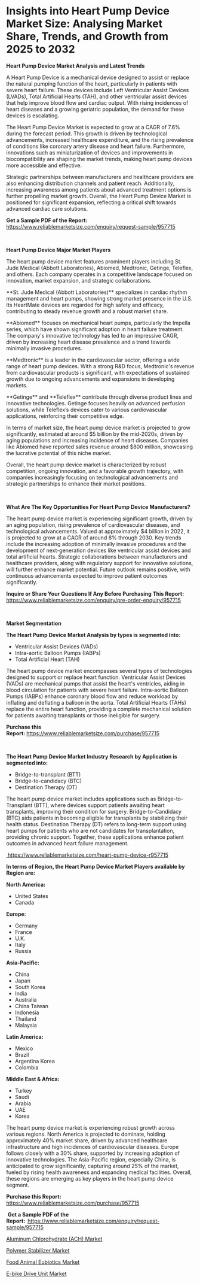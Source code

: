 <p><h1>Insights into Heart Pump Device Market Size: Analysing Market Share, Trends, and Growth from 2025 to 2032</h1></p><p><strong>Heart Pump Device Market Analysis and Latest Trends</strong></p>
<p><p>A Heart Pump Device is a mechanical device designed to assist or replace the natural pumping function of the heart, particularly in patients with severe heart failure. These devices include Left Ventricular Assist Devices (LVADs), Total Artificial Hearts (TAH), and other ventricular assist devices that help improve blood flow and cardiac output. With rising incidences of heart diseases and a growing geriatric population, the demand for these devices is escalating.</p><p>The Heart Pump Device Market is expected to grow at a CAGR of 7.6% during the forecast period. This growth is driven by technological advancements, increased healthcare expenditure, and the rising prevalence of conditions like coronary artery disease and heart failure. Furthermore, innovations such as miniaturization of devices and improvements in biocompatibility are shaping the market trends, making heart pump devices more accessible and effective.</p><p>Strategic partnerships between manufacturers and healthcare providers are also enhancing distribution channels and patient reach. Additionally, increasing awareness among patients about advanced treatment options is further propelling market growth. Overall, the Heart Pump Device Market is positioned for significant expansion, reflecting a critical shift towards advanced cardiac care solutions.</p></p>
<p><strong>Get a Sample PDF of the Report:&nbsp;</strong> <a href="https://www.reliablemarketsize.com/enquiry/request-sample/957715?utm_campaign=1845&utm_medium=2&utm_source=Github&utm_content=ia&utm_term=21032025&utm_id=heart-pump-device">https://www.reliablemarketsize.com/enquiry/request-sample/957715</a></p>
<p>&nbsp;</p>
<p><strong>Heart Pump Device Major Market Players</strong></p>
<p><p>The heart pump device market features prominent players including St. Jude Medical (Abbott Laboratories), Abiomed, Medtronic, Getinge, Teleflex, and others. Each company operates in a competitive landscape focused on innovation, market expansion, and strategic collaborations.</p><p>**St. Jude Medical (Abbott Laboratories)** specializes in cardiac rhythm management and heart pumps, showing strong market presence in the U.S. Its HeartMate devices are regarded for high safety and efficacy, contributing to steady revenue growth and a robust market share.</p><p>**Abiomed** focuses on mechanical heart pumps, particularly the Impella series, which have shown significant adoption in heart failure treatment. The company's innovative technology has led to an impressive CAGR, driven by increasing heart disease prevalence and a trend towards minimally invasive procedures.</p><p>**Medtronic** is a leader in the cardiovascular sector, offering a wide range of heart pump devices. With a strong R&D focus, Medtronic's revenue from cardiovascular products is significant, with expectations of sustained growth due to ongoing advancements and expansions in developing markets.</p><p>**Getinge** and **Teleflex** contribute through diverse product lines and innovative technologies. Getinge focuses heavily on advanced perfusion solutions, while Teleflex’s devices cater to various cardiovascular applications, reinforcing their competitive edge.</p><p>In terms of market size, the heart pump device market is projected to grow significantly, estimated at around $5 billion by the mid-2020s, driven by aging populations and increasing incidence of heart diseases. Companies like Abiomed have reported sales revenue around $800 million, showcasing the lucrative potential of this niche market.</p><p>Overall, the heart pump device market is characterized by robust competition, ongoing innovation, and a favorable growth trajectory, with companies increasingly focusing on technological advancements and strategic partnerships to enhance their market positions.</p></p>
<p>&nbsp;</p>
<p><strong>What Are The Key Opportunities For Heart Pump Device Manufacturers?</strong></p>
<p><p>The heart pump device market is experiencing significant growth, driven by an aging population, rising prevalence of cardiovascular diseases, and technological advancements. Valued at approximately $4 billion in 2022, it is projected to grow at a CAGR of around 8% through 2030. Key trends include the increasing adoption of minimally invasive procedures and the development of next-generation devices like ventricular assist devices and total artificial hearts. Strategic collaborations between manufacturers and healthcare providers, along with regulatory support for innovative solutions, will further enhance market potential. Future outlook remains positive, with continuous advancements expected to improve patient outcomes significantly.</p></p>
<p><strong>Inquire or Share Your Questions If Any Before Purchasing This Report:</strong> <a href="https://www.reliablemarketsize.com/enquiry/pre-order-enquiry/957715?utm_campaign=1845&utm_medium=2&utm_source=Github&utm_content=ia&utm_term=21032025&utm_id=heart-pump-device">https://www.reliablemarketsize.com/enquiry/pre-order-enquiry/957715</a></p>
<p>&nbsp;</p>
<p><strong>Market Segmentation</strong></p>
<p><strong>The Heart Pump Device Market Analysis by types is segmented into:</strong></p>
<p><ul><li>Ventricular Assist Devices (VADs)</li><li>Intra-aortic Balloon Pumps (IABPs)</li><li>Total Artificial Heart (TAH)</li></ul></p>
<p><p>The heart pump device market encompasses several types of technologies designed to support or replace heart function. Ventricular Assist Devices (VADs) are mechanical pumps that assist the heart's ventricles, aiding in blood circulation for patients with severe heart failure. Intra-aortic Balloon Pumps (IABPs) enhance coronary blood flow and reduce workload by inflating and deflating a balloon in the aorta. Total Artificial Hearts (TAHs) replace the entire heart function, providing a complete mechanical solution for patients awaiting transplants or those ineligible for surgery.</p></p>
<p><strong>Purchase this Report:&nbsp;</strong><a href="https://www.reliablemarketsize.com/purchase/957715?utm_campaign=1845&utm_medium=2&utm_source=Github&utm_content=ia&utm_term=21032025&utm_id=heart-pump-device">https://www.reliablemarketsize.com/purchase/957715</a></p>
<p>&nbsp;</p>
<p><strong>The Heart Pump Device Market Industry Research by Application is segmented into:</strong></p>
<p><ul><li>Bridge-to-transplant (BTT)</li><li>Bridge-to-candidacy (BTC)</li><li>Destination Therapy (DT)</li></ul></p>
<p><p>The heart pump device market includes applications such as Bridge-to-Transplant (BTT), where devices support patients awaiting heart transplants, improving their condition for surgery. Bridge-to-Candidacy (BTC) aids patients in becoming eligible for transplants by stabilizing their health status. Destination Therapy (DT) refers to long-term support using heart pumps for patients who are not candidates for transplantation, providing chronic support. Together, these applications enhance patient outcomes in advanced heart failure management.</p></p>
<p><a href="https://www.reliablemarketsize.com/heart-pump-device-r957715?utm_campaign=1845&utm_medium=2&utm_source=Github&utm_content=ia&utm_term=21032025&utm_id=heart-pump-device">&nbsp;https://www.reliablemarketsize.com/heart-pump-device-r957715</a></p>
<p><strong>In terms of Region, the Heart Pump Device Market Players available by Region are:</strong></p>
<p>
    <p> <strong> North America: </strong>
        <ul>
            <li>United States</li>
            <li>Canada</li>
        </ul>
        </p> 
    <p> <strong> Europe: </strong>
        <ul>
            <li>Germany</li>
            <li>France</li>
            <li>U.K.</li>
            <li>Italy</li>
            <li>Russia</li>
        </ul>
        </p> 
    <p> <strong> Asia-Pacific: </strong>
        <ul>
            <li>China</li>
            <li>Japan</li>
            <li>South Korea</li>
            <li>India</li>
            <li>Australia</li>
            <li>China Taiwan</li>
            <li>Indonesia</li>
            <li>Thailand</li>
            <li>Malaysia</li>
        </ul>
        </p> 
    <p> <strong> Latin America: </strong>
        <ul>
            <li>Mexico</li>
            <li>Brazil</li>
            <li>Argentina Korea</li>
            <li>Colombia</li>
        </ul>
        </p> 
    <p> <strong> Middle East & Africa: </strong>
        <ul>
            <li>Turkey</li>
            <li>Saudi</li>
            <li>Arabia</li>
            <li>UAE</li>
            <li>Korea</li>
        </ul>
    </p>
    </p>
<p><p>The heart pump device market is experiencing robust growth across various regions. North America is projected to dominate, holding approximately 40% market share, driven by advanced healthcare infrastructure and high incidences of cardiovascular diseases. Europe follows closely with a 30% share, supported by increasing adoption of innovative technologies. The Asia-Pacific region, especially China, is anticipated to grow significantly, capturing around 25% of the market, fueled by rising health awareness and expanding medical facilities. Overall, these regions are emerging as key players in the heart pump device segment.</p></p>
<p><strong>Purchase this Report: </strong><a href="https://www.reliablemarketsize.com/purchase/957715?utm_campaign=1845&utm_medium=2&utm_source=Github&utm_content=ia&utm_term=21032025&utm_id=heart-pump-device">https://www.reliablemarketsize.com/purchase/957715</a></p>
<p>&nbsp;<strong>Get a Sample PDF of the Report:&nbsp;&nbsp;</strong><a href="https://www.reliablemarketsize.com/enquiry/request-sample/957715?utm_campaign=1845&utm_medium=2&utm_source=Github&utm_content=ia&utm_term=21032025&utm_id=heart-pump-device">https://www.reliablemarketsize.com/enquiry/request-sample/957715</a></p>
<p><strong></strong></p>
<p><p><a href="https://github.com/dagnewopus/Market-Research-Report-List-1/blob/main/aluminum-chlorohydrate-ach-market.md?utm_campaign=1845&utm_medium=2&utm_source=Github&utm_content=ia&utm_term=21032025&utm_id=heart-pump-device">Aluminum Chlorohydrate (ACH) Market</a></p><p><a href="https://github.com/papnider/Market-Research-Report-List-1/blob/main/polymer-stabilizer-market.md?utm_campaign=1845&utm_medium=2&utm_source=Github&utm_content=ia&utm_term=21032025&utm_id=heart-pump-device">Polymer Stabilizer Market</a></p><p><a href="https://github.com/suebabuhai/Market-Research-Report-List-1/blob/main/food-animal-eubiotics-market.md?utm_campaign=1845&utm_medium=2&utm_source=Github&utm_content=ia&utm_term=21032025&utm_id=heart-pump-device">Food Animal Eubiotics Market</a></p><p><a href="https://github.com/nyanikumchu/Market-Research-Report-List-1/blob/main/e-bike-drive-unit-market.md?utm_campaign=1845&utm_medium=2&utm_source=Github&utm_content=ia&utm_term=21032025&utm_id=heart-pump-device">E-bike Drive Unit Market</a></p></p>